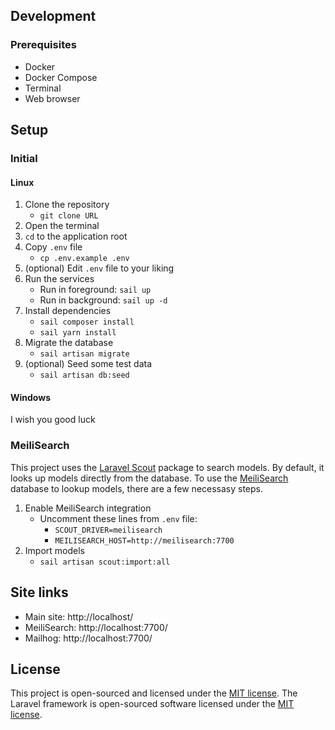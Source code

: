 ## Development
### Prerequisites
- Docker
- Docker Compose
- Terminal
- Web browser

## Setup
### Initial
#### Linux
1. Clone the repository
    - `git clone URL`
2. Open the terminal
3. `cd` to the application root
4. Copy `.env` file
    - `cp .env.example .env`
5. (optional) Edit `.env` file to your liking
6. Run the services
    - Run in foreground: `sail up`
    - Run in background: `sail up -d`
7. Install dependencies
    - `sail composer install`
    - `sail yarn install`
8. Migrate the database
    - `sail artisan migrate`
10. (optional) Seed some test data
     - `sail artisan db:seed`

#### Windows
I wish you good luck

### MeiliSearch
This project uses the [Laravel Scout](https://laravel.com/docs/8.x/scout) package to search models.
By default, it looks up models directly from the database.
To use the [MeiliSearch](https://www.meilisearch.com/) database to lookup models, there are a few necessasy steps.

1. Enable MeiliSearch integration
    - Uncomment these lines from `.env` file:
        - `SCOUT_DRIVER=meilisearch`
        - `MEILISEARCH_HOST=http://meilisearch:7700`
2. Import models
    - `sail artisan scout:import:all`

## Site links
- Main site: http://localhost/
- MeiliSearch: http://localhost:7700/
- Mailhog: http://localhost:7700/

## License
This project is open-sourced and licensed under the [MIT license](https://opensource.org/licenses/MIT).
The Laravel framework is open-sourced software licensed under the [MIT license](https://opensource.org/licenses/MIT).
